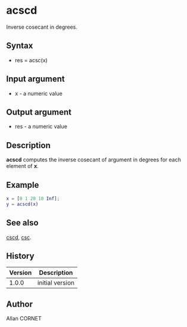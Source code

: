 # acscd

Inverse cosecant in degrees.

## Syntax

- res = acsc(x)

## Input argument

- x - a numeric value

## Output argument

- res - a numeric value

## Description

<b>acscd</b> computes the inverse cosecant of argument in degrees for each element of <b>x</b>.

## Example

```matlab
x = [0 1 20 10 Inf];
y = acscd(x)
```

## See also

[cscd](cscd.html), [csc](csc.html).

## History

| Version | Description     |
| ------- | --------------- |
| 1.0.0   | initial version |

## Author

Allan CORNET
